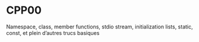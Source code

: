 # CPP00
Namespace, class, member functions, stdio stream, initialization lists, static, const, et plein d’autres trucs basiques
